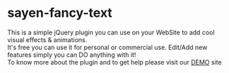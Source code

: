 # sayen-fancy-text
This is a simple jQuery plugin you can use on your WebSite to add cool visual effects & animations.<br/>
It's free you can use it for personal or commercial use. Edit/Add new features simply you can DO anything with it!<br/>
To know more about the plugin and to get help please visit our <a href="http://sayenthemes.com/work/sayenft/" target="_blank">DEMO</a> site
